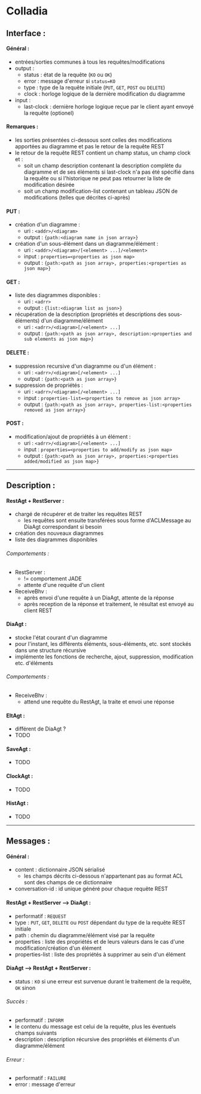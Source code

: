 # Colladia

## Interface :

#### Général :
- entrées/sorties communes à tous les requêtes/modifications
- output :
    - status : état de la requête (`KO` ou `OK`)
    - error : message d'erreur si `status=KO`
    - type : type de la requête initiale (`PUT`, `GET`, `POST` ou `DELETE`)
    - clock : horloge logique de la dernière modification du diagramme
- input :
    - last-clock : dernière horloge logique reçue par le client ayant envoyé la requête (optionel)

#### Remarques :
- les sorties présentées ci-dessous sont celles des modifications apportées au diagramme et pas le retour de la requête REST
- le retour de la requête REST contient un champ status, un champ clock et :
    - soit un champ description contenant la description complète du diagramme et de ses éléments si last-clock n'a pas été spécifié dans la requête ou si l'historique ne peut pas retourner la liste de modification désirée
    - soit un champ modification-list contenant un tableau JSON de modifications (telles que décrites ci-après)

#### PUT :
- création d'un diagramme :
    - uri : `<addr>/<diagram>`
    - output : `{path:<diagram name in json array>}`
- création d'un sous-élément dans un diagramme/élément :
    - uri : `<addr>/<diagram>/[<element> ...]/<element>`
    - input : `properties=<properties as json map>`
    - output : `{path:<path as json array>, properties:<properties as json map>}`
    
#### GET :
- liste des diagrammes disponibles :
    - uri : `<adrr>`
    - output : `{list:<diagram list as json>}`
- récupération de la description (propriétés et descriptions des sous-éléments) d'un diagramme/élément
    - uri : `<adrr>/<diagram>[/<element> ...]`
    - output : `{path:<path as json array>, description:<properties and sub elements as json map>}`
    
#### DELETE :
- suppression recursive d'un diagramme ou d'un élément :
    - uri : `<adrr>/<diagram>[/<element> ...]`
    - output : `{path:<path as json array>}`
- suppression de propriétés :
    - uri : `<adrr>/<diagram>[/<element> ...]`
    - input : `properties-list=<properties to remove as json array>`
    - output : `{path:<path as json array>, properties-list:<properties removed as json array>}`
    
#### POST :
- modification/ajout de propriétés à un élément :
    - uri : `<adrr>/<diagram>[/<element> ...]`
    - input : `properties=<properties to add/modify as json map>`
    - output : `{path:<path as json array>, properties:<properties added/modified as json map>}`

---

## Description :
#### RestAgt + RestServer :
- chargé de récupérer et de traiter les requêtes REST
    - les requêtes sont ensuite transférées sous forme d'ACLMessage au DiaAgt correspondant si besoin
- création des nouveaux diagrammes
- liste des diagrammes disponibles

###### Comportements :
- RestServer :
    - != comportement JADE
    - attente d'une requête d'un client
- ReceiveBhv :
    - après envoi d'une requête à un DiaAgt, attente de la réponse
    - après reception de la réponse et traitement, le résultat est envoyé au client REST

#### DiaAgt :
- stocke l'état courant d'un diagramme
- pour l'instant, les différents éléments, sous-éléments, etc. sont stockés dans une structure récursive
- implémente les fonctions de recherche, ajout, suppression, modification etc. d'éléments

###### Comportements :
- ReceiveBhv :
    - attend une requête du RestAgt, la traite et envoi une réponse

#### EltAgt :
- différent de DiaAgt ?
- TODO

#### SaveAgt :
- TODO

#### ClockAgt :
- TODO

#### HistAgt :
- TODO

---

## Messages :
#### Général :
- content : dictionnaire JSON sérialisé
    - les champs décrits ci-dessous n'appartenant pas au format ACL sont des champs de ce dictionnaire
- conversation-id : id unique généré pour chaque requête REST

#### RestAgt + RestServer --> DiaAgt :
- performatif : `REQUEST`
- type : `PUT`, `GET`, `DELETE` ou `POST` dépendant du type de la requête REST initiale
- path : chemin du diagramme/élément visé par la requête
- properties : liste des propriétés et de leurs valeurs dans le cas d'une modification/création d'un élément
- properties-list : liste des propriétés à supprimer au sein d'un élément

#### DiaAgt --> RestAgt + RestServer :
- status : `KO` si une erreur est survenue durant le traitement de la requête, `OK` sinon

###### Succès :
- performatif : `INFORM`
- le contenu du message est celui de la requête, plus les éventuels champs suivants
- description : description récursive des propriétés et éléments d'un diagramme/élément

###### Erreur :
- performatif : `FAILURE`
- error : message d'erreur
